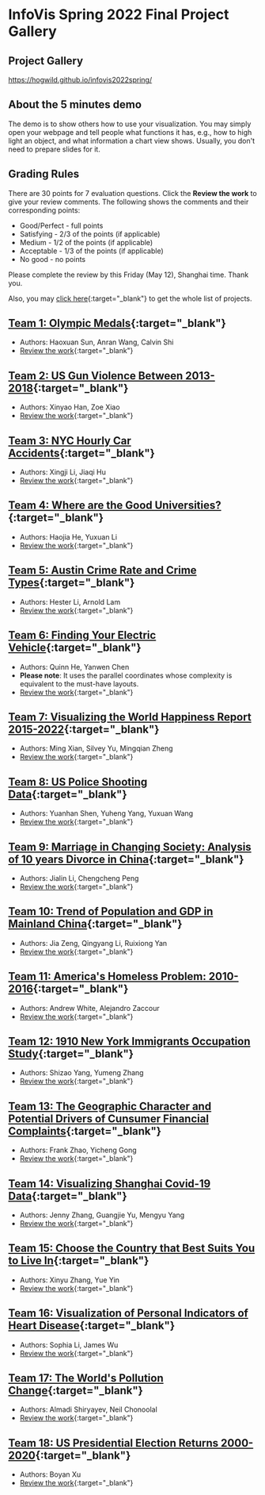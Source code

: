 # InfoVis Spring 2022 Final Project Gallery
## Project Gallery
https://hogwild.github.io/infovis2022spring/

## About the 5 minutes demo
The demo is to show others how to use your visualization. You may simply open your webpage and tell people what functions it has, e.g., how to high light an object, and what information a chart view shows. Usually, you don't need to prepare slides for it.

## Grading Rules
There are 30 points for 7 evaluation questions. Click the **Review the work** to give your review comments. The following shows the comments and their corresponding points:
- Good/Perfect - full points
- Satisfying - 2/3 of the points (if applicable)
- Medium - 1/2 of the points (if applicable)
- Acceptable - 1/3 of the points (if applicable)
- No good - no points

Please complete the review by this Friday (May 12), Shanghai time. Thank you.

Also, you may [click here](https://docs.google.com/spreadsheets/d/1PpQt_VVVTGZRGgv25c7PaYZlqVJn-_kqFKJEtdrNzz8/edit?usp=sharing){:target="_blank"} to get the whole list of projects. 

## [Team 1: Olympic Medals](./team1/index.html){:target="_blank"} 
- Authors: Haoxuan Sun, Anran Wang, Calvin Shi
- [Review the work](https://forms.gle/SJDo3nQosfzshoFs7){:target="_blank"} 

## [Team 2: US Gun Violence Between 2013-2018](https://zoexiao0516.github.io/InfoViz/Project/dist/index.html){:target="_blank"} 
- Authors: Xinyao Han, Zoe Xiao 
- [Review the work](https://forms.gle/aN5Kh6zRY2ixsBqy9){:target="_blank"}

## [Team 3: NYC Hourly Car Accidents](./team3/index.html){:target="_blank"} 
- Authors: Xingji Li, Jiaqi Hu 
- [Review the work](https://forms.gle/rjXaCEFyaBC8wktHA){:target="_blank"}

## [Team 4: Where are the Good Universities?](./team4/index.html){:target="_blank"} 
- Authors: Haojia He, Yuxuan Li
- [Review the work](https://forms.gle/CH2rJCf6mAUeb4ZL7){:target="_blank"}

## [Team 5: Austin Crime Rate and Crime Types](./team5/index.html){:target="_blank"} 
- Authors: Hester Li, Arnold Lam 
- [Review the work](https://forms.gle/ecLQ3taUmwAjnD9F6){:target="_blank"}

## [Team 6: Finding Your Electric Vehicle](./team6/index.html){:target="_blank"} 
- Authors: Quinn He, Yanwen Chen
- **Please note**: It uses the parallel coordinates whose complexity is equivalent to the must-have layouts.
- [Review the work](https://forms.gle/1VTKzmm8QHTu5UeG6){:target="_blank"}

## [Team 7: Visualizing the World Happiness Report 2015-2022](./team7/index.html){:target="_blank"} 
- Authors: Ming Xian, Silvey Yu, Mingqian Zheng
- [Review the work](https://forms.gle/4pBvoqa3d57rvtLs9){:target="_blank"}

## [Team 8: US Police Shooting Data](./team8/index.html){:target="_blank"} 
- Authors: Yuanhan Shen, Yuheng Yang, Yuxuan Wang
- [Review the work](https://forms.gle/NowYLpUrjd18r6ov8){:target="_blank"}

## [Team 9: Marriage in Changing Society: Analysis of 10 years Divorce in China](./team9/index.html){:target="_blank"} 
- Authors: Jialin Li, Chengcheng Peng
- [Review the work](https://forms.gle/bE7wnafRNBEK8bed9){:target="_blank"}

## [Team 10: Trend of Population and GDP in Mainland China](./team10/index.html){:target="_blank"} 
- Authors: Jia Zeng, Qingyang Li, Ruixiong Yan
- [Review the work](https://forms.gle/cNdX7XpW1NnVCPRd8){:target="_blank"}

## [Team 11: America's Homeless Problem: 2010-2016](./team11/index.html){:target="_blank"} 
- Authors: Andrew White, Alejandro Zaccour
- [Review the work](https://forms.gle/bfNfgNPicZx9dU1D7){:target="_blank"}

## [Team 12: 1910 New York Immigrants Occupation Study](./team12/index.html){:target="_blank"} 
- Authors: Shizao Yang, Yumeng Zhang
- [Review the work](https://forms.gle/GTqpf3eCakCbk75s7){:target="_blank"}

## [Team 13: The Geographic Character and Potential Drivers of Cunsumer Financial Complaints](./team13/index.html){:target="_blank"} 
- Authors: Frank Zhao, Yicheng Gong
- [Review the work](https://forms.gle/V79WBFeZcd8EnYm98){:target="_blank"}

## [Team 14: Visualizing Shanghai Covid-19 Data](./team14/index.html){:target="_blank"} 
- Authors: Jenny Zhang, Guangjie Yu, Mengyu Yang
- [Review the work](https://forms.gle/Hv1wYBWb92M7z3ua9){:target="_blank"}

## [Team 15: Choose the Country that Best Suits You to Live In](./team15/index.html){:target="_blank"} 
- Authors: Xinyu Zhang, Yue Yin
- [Review the work](https://forms.gle/mS1HPkwxaeaE2RqJ9){:target="_blank"}

## [Team 16: Visualization of Personal Indicators of Heart Disease](./team16/index.html){:target="_blank"} 
- Authors: Sophia Li, James Wu
- [Review the work](https://forms.gle/FZvwDswFceAWpVyTA){:target="_blank"}

## [Team 17: The World's Pollution Change](./team17/index.html){:target="_blank"} 
- Authors: Almadi Shiryayev, Neil Chonoolal
- [Review the work](https://forms.gle/S6f4udEzXZFLQt8Q8){:target="_blank"}

## [Team 18: US Presidential Election Returns 2000-2020](./team18/index.html){:target="_blank"} 
- Authors: Boyan Xu
- [Review the work](https://forms.gle/2cPx56biEBecnLFVA){:target="_blank"}



